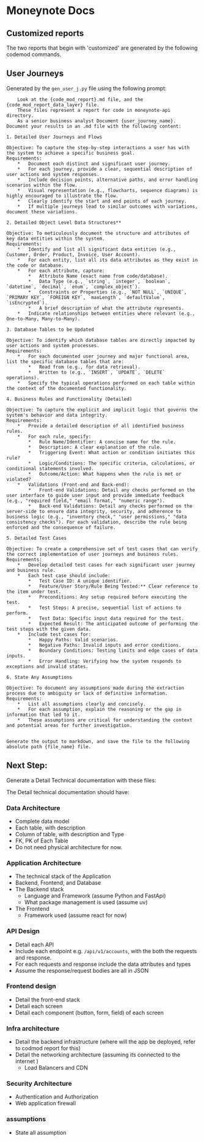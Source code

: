 # Moneynote Docs


## Customized reports

The two reports that begin with 'customized' are generated by the following codemod commands.

## User Journeys

Generated by the `gen_user_j.py` file using the following prompt:

```
    Look at the {code_mod_report}.md file, and the {code_mod_report_data_layer} file. 
    These files represent a report for code in moneynote-api directory. 
    As a senior business analyst Document {user_journey_name}. Document your results in an .md file with the following content:

1. Detailed User Journeys and Flows

Objective: To capture the step-by-step interactions a user has with the system to achieve a specific business goal.
Requirements:
    *   Document each distinct and significant user journey.
    *   For each journey, provide a clear, sequential description of user actions and system responses.
    *   Include decision points, alternative paths, and error handling scenarios within the flow.
    *   Visual representation (e.g., flowcharts, sequence diagrams) is highly encouraged to illustrate the flow.
    *   Clearly identify the start and end points of each journey.
    *   If multiple journeys lead to similar outcomes with variations, document these variations.

2. Detailed Object Level Data Structures**

Objective: To meticulously document the structure and attributes of key data entities within the system.
Requirements:
    *   Identify and list all significant data entities (e.g., Customer, Order, Product, Invoice, User Account).
    *   For each entity, list all its data attributes as they exist in the code or database.
    *   For each attribute, capture:
        *   Attribute Name (exact name from code/database).
        *   Data Type (e.g., `string`, `integer`, `boolean`, `datetime`, `decimal`, `enum`, `complex_object`).
        *   Constraints or Properties (e.g., `NOT NULL`, `UNIQUE`, `PRIMARY KEY`, `FOREIGN KEY`, `maxLength`, `defaultValue`, `isEncrypted`).
        *   A brief description of what the attribute represents.
    *   Indicate relationships between entities where relevant (e.g., One-to-Many, Many-to-Many).

3. Database Tables to be Updated

Objective: To identify which database tables are directly impacted by user actions and system processes.
Requirements:
    *   For each documented user journey and major functional area, list the specific database tables that are:
        *   Read from (e.g., for data retrieval).
        *   Written to (e.g., `INSERT`, `UPDATE`, `DELETE` operations).
    *   Specify the typical operations performed on each table within the context of the documented functionality.

4. Business Rules and Functionality (Detailed)

Objective: To capture the explicit and implicit logic that governs the system's behavior and data integrity.
Requirements:
    *   Provide a detailed description of all identified business rules.
    *   For each rule, specify:
        *   Rule Name/Identifier: A concise name for the rule.
        *   Description: A clear explanation of the rule.
        *   Triggering Event: What action or condition initiates this rule?
        *   Logic/Conditions: The specific criteria, calculations, or conditional statements involved.
        *   Outcome/Action: What happens when the rule is met or violated?
    *   Validations (Front-end and Back-end):
        *   Front-end Validations: Detail any checks performed on the user interface to guide user input and provide immediate feedback (e.g., "required field," "email format," "numeric range").
        *   Back-end Validations: Detail any checks performed on the server-side to ensure data integrity, security, and adherence to business logic (e.g., "inventory check," "user permissions," "data consistency checks"). For each validation, describe the rule being enforced and the consequence of failure.

5. Detailed Test Cases

Objective: To create a comprehensive set of test cases that can verify the correct implementation of user journeys and business rules.
Requirements:
    *   Develop detailed test cases for each significant user journey and business rule.
    *   Each test case should include:
        *   Test Case ID: A unique identifier.
        *   Feature/User Story/Rule Being Tested:** Clear reference to the item under test.
        *   Preconditions: Any setup required before executing the test.
        *   Test Steps: A precise, sequential list of actions to perform.
        *   Test Data: Specific input data required for the test.
        *   Expected Result: The anticipated outcome of performing the test steps with the given data.
    *   Include test cases for:
        *   Happy Paths: Valid scenarios.
        *   Negative Paths: Invalid inputs and error conditions.
        *   Boundary Conditions: Testing limits and edge cases of data inputs.
        *   Error Handling: Verifying how the system responds to exceptions and invalid states.

6. State Any Assumptions

Objective: To document any assumptions made during the extraction process due to ambiguity or lack of definitive information.
Requirements:
    *   List all assumptions clearly and concisely.
    *   For each assumption, explain the reasoning or the gap in information that led to it.
    *   These assumptions are critical for understanding the context and potential areas for further investigation.


Generate the output to markdown, and save the file to the following absolute path {file_name} file.
```

## Next Step:

Generate a Detail Technical documentation with these files:

The Detail technical documentation should have:

### Data Architecture

* Complete data model
* Each table, with description
* Column of table, with description and Type
* FK, PK of Each Table
* Do not need physical architecture for now.

### Application Architecture

* The technical stack of the Application
* Backend, Frontend, and Database
* The Backend stack
  * Language and Framework (assume Python and FastApi)
  * What package management is used (assume uv)
* The Frontend
  * Framework used (assume react for now)

### API Design

* Detail each API
* Include each endpoint e.g. `/api/v1/accounts`, with the both the requests and response.
* For each requests and response include the data attributes and types
* Assume the response/request bodies are all in JSON

### Frontend design

* Detail the front-end stack
* Detail each screen
* Detail each component (button, form, field) of each screen

### Infra architecture
* Detail the backend infrastructure (where will the app be deployed, refer to codmod report for this)
* Detail the networking architecture (assuming its connected to the internet )
  * Load Balancers and CDN

### Security Architecture
* Authentication and Authorization
* Web application firewall

### assumptions
* State all assumption
